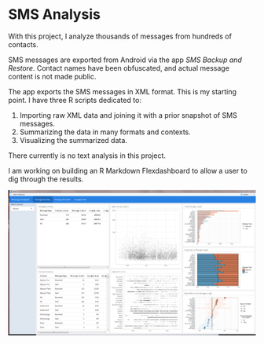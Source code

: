# SMS Analysis
With this project, I analyze thousands of messages from hundreds of contacts.

SMS messages are exported from Android via the app *SMS Backup and Restore*.  Contact names have been obfuscated, and actual message content is not made public.  

The app exports the SMS messages in XML format. This is my starting point.  I have three R scripts dedicated to:

1. Importing raw XML data and joining it with a prior snapshot of SMS messages.
2. Summarizing the data in many formats and contexts.
3. Visualizing the summarized data.  

There currently is no text analysis in this project.

I am working on building an R Markdown Flexdashboard to allow a user to dig through the results.

![](docs/dashboard.png)

